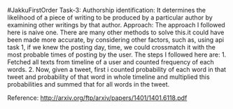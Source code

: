 #JakkuFirstOrder 
Task-3: 
Authorship identification: It
determines the likelihood of a piece of writing to be produced
by a particular author by examining other writings by that
author. 
Approach:
The approach I followed here is naive one. There are many other methods to solve this.it could have been made more accurate,
 by considering other factors, such as, using api task 1, if we knew the posting day, time, we could crossmatch it with the
 most probable times of posting by the user. 
 The steps I followed here are:
	1. Fetched all texts from timeline of a user and counted frequency of each words.
	2. Now, given a tweet, first i counted probability of each word in that tweet and probability of 
		that word in whole timeline and multiplied this probabilities 
		and summed that for all words in the tweet. 
		
Reference:
http://arxiv.org/ftp/arxiv/papers/1401/1401.6118.pdf
